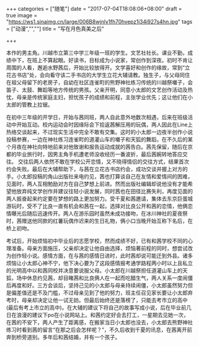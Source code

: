 +++
categories = ["随笔"]
date = "2017-07-04T18:08:06+08:00"
draft = true
image = "https://ws1.sinaimg.cn/large/006B8wjnly1fh70hvepz1j34i927s4hn.jpg"
tags = ["动漫","",""]
title = "写在月色真美之后"

+++

本作的男主角。川越市立第三中学三年级一班的学生。文艺社社长。课业不勤，成绩中下，在班上不算起眼。好读书，目标成为小说家，常创作到深夜。初时不肯让周围的人看，邂逅水野茜后，开始比较放得开。文学喜好和创作的缘故，常到“立花古书店”处，会向看守该二手书店的大学生立花大辅请教。独生子，与父母同住在祖父母留下的老房子，自幼在社区连雀町的熊野神社练习传统的川越祭囃子，会笛子、太鼓、舞蹈等地方传统的男孩。父亲开明，同意小太郎的文艺创作活动及热忱，母亲是传统家庭主妇，担忧孩子的成绩和前程，主张学业优先；这让他们在小太郎的管教上拉锯。

在初中三年级的开学日，开始与茜同班，两人自此意外地数次相遇，后来在班级活动中开始互动。校内运动会时因缘际会下拾返茜解压用的玩偶，两人因此在Line上热络交谈起来，不过现实生活中完全不敢有交集。这时的小太郎一边夜半创作小说投稿参赛，一边在神社练习连雀町的道灌山车的囃子和天狐的舞蹈，在不久后的某个月夜在神社向特地前来对他致谢和报告运动成就的茜告白。茜先保留，随后在京都的毕业旅行时，因男主角手机遭老师没收经历一番波折，最后茜婉转地答应交往。
交往后两人依然不敢在学校公开恋情，又不晓得情侣的交往方式，结果首次约会失败。最后在大辅帮助下，与茜在立花古书店约会，成功交谈并握上对方的手。小太郎投稿的角山出版社来电约见，茜也打算谈自己在友情和爱情间的困难，见面时，两人互相勉励对方在自己梦想上前进。然而出版社编辑却说他没有才能希望他放弃纯文学创作并建议往轻小说发展，同时茜也在田径比赛失利，再度见面的两人振奋起来约定要在梦想的路上更加努力。受千夏和茜邀请，集体去东京巨蛋城游玩时，受不了比良一直有机会和茜在一起，选择对比良公开和茜的恋情，他俩恋情曝光后随后迅速传开。两人在游乐园时虽然未成功接吻，在冰川神社的夏夜祭时，茜赠送他同款的红薯玩偶作迟来的生日礼物，俩小口当晚开始互称下名后，在桥上初吻。

考试后，开始烦恼初中毕业后的志愿学校，然而成绩不好，已有和茜学校不同的心理准备。母亲方面施压，父亲却决定让他自由选择，烦恼著前程的同时，想尝试改为创作轻小说。感情方面，在与茜的感情日进时，此时茜却说可能迁到外县。诸多烦恼让小太郎心神不宁，他下决心要为了这段感情报考通学路程两小时以上且私立的光明高中以和茜同校并决意要说服父母。小太郎在川越祭担任道灌山车上的天狐，场中休息约见茜，却目睹茜和比良俩人在一起而吃醋生气，两人关系一度闹僵后再度和好。三方会谈后，坚持己见的小太郎与母亲持续闹僵，小太郎虽然努力但是偏差值还是不及门槛，不过母亲见到了他的努力，班主任召见家长要让小太郎弃考时，母亲却决定让他一试无妨。但最后始终还是落榜了，只能去考市立的高中(最后有考上市立的高中)。在大辅的建议下将自己的故事写成小说，后在毕业前几日在浪漫的建议下po在小说网站上。和茜约定好会去打工，一星期去见她一次，在茜的不安下，两人产生了距离感，在搬家当日小太郎也没去，小太郎去熊野神社练习时看到茜的留言“在那之后会怎样呢？”，不久后收到千夏的讯息，在茜离开前奔到桥旁道别。多年后和茜结婚，并有一个孩子。